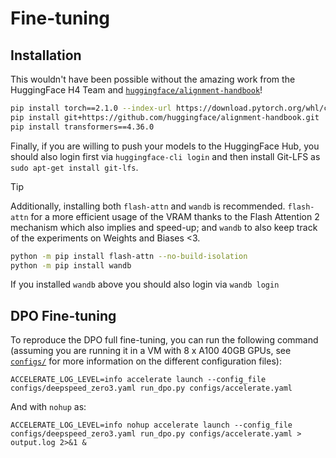 
# Fine-tuning

## Installation

This wouldn't have been possible without the amazing work from the HuggingFace H4 Team and [`huggingface/alignment-handbook`](https://github.com/huggingface/alignment-handbook)!

```bash
pip install torch==2.1.0 --index-url https://download.pytorch.org/whl/cu118
pip install git+https://github.com/huggingface/alignment-handbook.git
pip install transformers==4.36.0
```

Finally, if you are willing to push your models to the HuggingFace Hub, you should also login first via
`huggingface-cli login` and then install Git-LFS as `sudo apt-get install git-lfs`.

> [!TIP]
> Additionally, installing both `flash-attn` and `wandb` is recommended. `flash-attn` for a more
> efficient usage of the VRAM thanks to the Flash Attention 2 mechanism which also implies and speed-up; and
> `wandb` to also keep track of the experiments on Weights and Biases <3.
> ```bash
> python -m pip install flash-attn --no-build-isolation
> python -m pip install wandb
> ```
> If you installed `wandb` above you should also login via `wandb login`

## DPO Fine-tuning

To reproduce the DPO full fine-tuning, you can run the following command (assuming you are running it in a VM with 8 x A100 40GB GPUs, see [`configs/`](configs/) for more information on the different configuration files):

```shell
ACCELERATE_LOG_LEVEL=info accelerate launch --config_file configs/deepspeed_zero3.yaml run_dpo.py configs/accelerate.yaml
```

And with `nohup` as:

```shell
ACCELERATE_LOG_LEVEL=info nohup accelerate launch --config_file configs/deepspeed_zero3.yaml run_dpo.py configs/accelerate.yaml > output.log 2>&1 &
```

